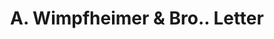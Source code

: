 ---
doi: 10.7916/D8446ZJP
date_other: '1916'
date_other_textual: '1916'
form: correspondence
genre:
- Letters (correspondence)
name:
- A. Wimpfheimer & Bro.
object_in_context_url: https://biggert.cul.columbia.edu/items/view/ave_biggert_00938
subject_hierarchical_geographic:
- New York, New York, United States
subject_name:
- A. Wimpfheimer & Bro.
title: A. Wimpfheimer & Bro.. Letter
sort_title: A. Wimpfheimer & Bro.. Letter
call_number: ave_biggert_00938
coordinates:
- 40.71277777777778,-74.00583333333333
pid: ave_biggert_00938
identifiers: ave_biggert_00938
thumbnail: https://derivativo-1.library.columbia.edu/iiif/2/ldpd:344285/full/!256,256/0/native.jpg
permalink: /biggert/ave_biggert_00938/
layout: iiif-image-page
---